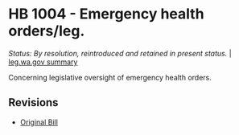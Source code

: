 # HB 1004 - Emergency health orders/leg.
*Status: By resolution, reintroduced and retained in present status.* | [leg.wa.gov summary](https://app.leg.wa.gov/billsummary?BillNumber=1004&Year=2021)

Concerning legislative oversight of emergency health orders.

## Revisions
* [Original Bill](1/)